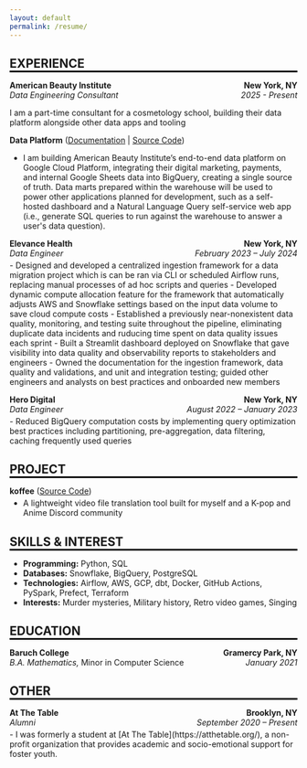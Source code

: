 ```yaml
---
layout: default
permalink: /resume/
---
```


<h2 style="margin-bottom: 0em;">EXPERIENCE</h2>
<hr style="margin-top: 0em; margin-bottom: 0.3em; border: 1px solid black;">

<p style="margin-bottom: 4px;">
    <span style="float:left;"><strong>American Beauty Institute</strong></span>
    <span style="float:right;"><strong>New York, NY</strong></span><br>
    <span style="float:left;"><em>Data Engineering Consultant</em></span>
    <span style="float:right;"><em>2025 - Present</em></span><br>
</p>

I am a part-time consultant for a cosmetology school, building their data platform alongside other data apps and tooling

**Data Platform** ([Documentation](https://americanbeautyinstitute.readthedocs.io/) | [Source Code](https://github.com/AmericanBeautyInstitute/data-platform))
- I am building American Beauty Institute’s end-to-end data platform on Google Cloud Platform, integrating their digital marketing, payments, and internal Google Sheets data into BigQuery, creating a single source of truth. Data marts prepared within the warehouse will be used to power other applications planned for development, such as a self-hosted dashboard and a Natural Language Query self-service web app (i.e., generate SQL queries to run against the warehouse to answer a user's data question).

<p style="margin-bottom: 4px;">
    <span style="float:left;"><strong>Elevance Health</strong></span>
    <span style="float:right;"><strong>New York, NY</strong></span><br>
    <span style="float:left;"><em>Data Engineer</em></span>
    <span style="float:right;"><em>February 2023 – July 2024</em></span><br>
</p>
- Designed and developed a centralized ingestion framework for a data migration project which is can be ran via CLI or scheduled Airflow runs, replacing manual processes of ad hoc scripts and queries
- Developed dynamic compute allocation feature for the framework that automatically adjusts AWS and Snowflake settings based on the input data volume to save cloud compute costs
- Established a previously near-nonexistent data quality, monitoring, and testing suite throughout the pipeline, eliminating duplicate data incidents and ruducing time spent on data quality issues each sprint
- Built a Streamlit dashboard deployed on Snowflake that gave visibility into data quality and observability reports to stakeholders and engineers
- Owned the documentation for the ingestion framework, data quality and validations, and unit and integration testing; guided other engineers and analysts on best practices and onboarded new members

<p style="margin-bottom: 4px;">
    <span style="float:left;"><strong>Hero Digital</strong></span>
    <span style="float:right;"><strong>New York, NY</strong></span><br>
    <span style="float:left;"><em>Data Engineer</em></span>
    <span style="float:right;"><em>August 2022 – January 2023</em></span><br>
</p>
- Reduced BigQuery computation costs by implementing query optimization best practices including partitioning, pre-aggregation, data filtering, caching frequently used queries

<h2 style="margin-bottom: 0em;">PROJECT</h2>
<hr style="margin-top: 0em; margin-bottom: 0.3em; border: 1px solid black;">

<p><strong>koffee</strong> (<a href="https://github.com/andrewwkimm/koffee">Source Code</a>)</p>
<ul style="margin-top: -10px;">
  <li>A lightweight video file translation tool built for myself and a K-pop and Anime Discord community</li>
</ul>

<h2 style="margin-bottom: 0em;">SKILLS & INTEREST</h2>
<hr style="margin-top: 0em; margin-bottom: 0.3em; border: 1px solid black;">

- **Programming:** Python, SQL
- **Databases:** Snowflake, BigQuery, PostgreSQL
- **Technologies:** Airflow, AWS, GCP, dbt, Docker, GitHub Actions, PySpark, Prefect, Terraform
- **Interests:** Murder mysteries, Military history, Retro video games, Singing


<h2 style="margin-bottom: 0em;">EDUCATION</h2>
<hr style="margin-top: 0em; margin-bottom: 0.3em; border: 1px solid black;">

<p style="margin-bottom: 16px;">
    <span style="float:left;"><strong>Baruch College</strong></span>
    <span style="float:right;"><strong>Gramercy Park, NY</strong></span><br>
    <span style="float:left;"><em>B.A. Mathematics,</em> Minor in Computer Science</span>
    <span style="float:right;"><em>January 2021</em></span><br>
</p>

<h2 style="margin-bottom: 0em;">OTHER</h2>
<hr style="margin-top: 0em; margin-bottom: 0.3em; border: 1px solid black;">

<p style="margin-bottom: 4px;">
    <span style="float:left;"><strong>At The Table</strong></span>
    <span style="float:right;"><strong>Brooklyn, NY</strong></span><br>
    <span style="float:left;"><em>Alumni</em></span>
    <span style="float:right;"><em>September 2020 – Present</em></span><br>
</p>
- I was formerly a student at [At The Table](https://atthetable.org/), a non-profit organization that provides academic and socio-emotional support for foster youth.
